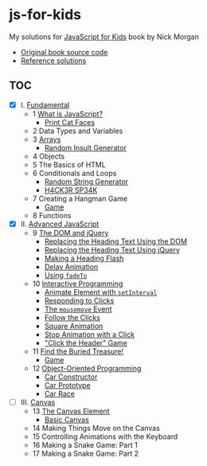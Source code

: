 # js-for-kids

My solutions for [JavaScript for Kids][1] book by Nick Morgan

- [Original book source code](book_code)
- [Reference solutions](reference_solutions)

## TOC

- [x] I. [Fundamental](my_solutions/fundamental)
    - 1 [What is JavaScript?](my_solutions/fundamental/what_is_js)
        - [Print Cat Faces](my_solutions/fundamental/what_is_js/print_cat_face.js)
    - 2 Data Types and Variables
    - 3 [Arrays](my_solutions/fundamental/arrays)
        - [Random Insult Generator](my_solutions/fundamental/arrays/random_insult_generator.js)
    - 4 Objects
    - 5 The Basics of HTML
    - 6 Conditionals and Loops
        - [Random String Generator](my_solutions/fundamental/conditionals_and_loops/random_string_generator.js)
        - [H4CK3R SP34K](my_solutions/fundamental/conditionals_and_loops/h4ck3r_sp34k.js)
    - 7 Creating a Hangman Game
        - [Game](my_solutions/fundamental/creating_a_hangman_game/game.js)
    - 8 Functions
- [x] II. [Advanced JavaScript](my_solutions/advanced_javascript)
    - 9 [The DOM and jQuery](my_solutions/advanced_javascript/the_dom_and_jquery)
        - [Replacing the Heading Text Using the DOM](my_solutions/advanced_javascript/the_dom_and_jquery/replace_heading.html)
        - [Replacing the Heading Text Using jQuery](my_solutions/advanced_javascript/the_dom_and_jquery/replace_with_jquery.html)
        - [Making a Heading Flash](my_solutions/advanced_javascript/the_dom_and_jquery/flashing_heading.html)
        - [Delay Animation](my_solutions/advanced_javascript/the_dom_and_jquery/delay_animation.html)
        - [Using `fadeTo`](my_solutions/advanced_javascript/the_dom_and_jquery/fade_to.html)
    - 10 [Interactive Programming](my_solutions/advanced_javascript/interactive_programming)
        - [Animate Element with `setInterval`](my_solutions/advanced_javascript/interactive_programming/animate_element.html)
        - [Responding to Clicks](my_solutions/advanced_javascript/interactive_programming/responding_to_clicks.html)
        - [The `mousemove` Event](my_solutions/advanced_javascript/interactive_programming/mouse_move_event.html)
        - [Follow the Clicks](my_solutions/advanced_javascript/interactive_programming/follow_clicks.html)
        - [Square Animation](my_solutions/advanced_javascript/interactive_programming/square_animation.html)
        - [Stop Animation with a Click](my_solutions/advanced_javascript/interactive_programming/stop_animation.html)
        - ["Click the Header" Game](my_solutions/advanced_javascript/interactive_programming/click_game.html)
    - 11 [Find the Buried Treasure!](my_solutions/advanced_javascript/find_the_buried_treasure)
        - [Game](my_solutions/advanced_javascript/find_the_buried_treasure/game.html)
    - 12 [Object-Oriented Programming](my_solutions/advanced_javascript/object_oriented_programming)
        - [Car Constructor](my_solutions/advanced_javascript/object_oriented_programming/car.html)
        - [Car Prototype](my_solutions/advanced_javascript/object_oriented_programming/car_prototype.html)
        - [Car Race](my_solutions/advanced_javascript/object_oriented_programming/car_race.html)
- [ ] III. [Canvas](my_solutions/canvas)
    - 13 [The Canvas Element](my_solutions/canvas/the_canvas_element)
        - [Basic Canvas](my_solutions/canvas/the_canvas_element/basic_canvas.html)
    - 14 Making Things Move on the Canvas
    - 15 Controlling Animations with the Keyboard
    - 16 Making a Snake Game: Part 1
    - 17 Making a Snake Game: Part 2

[1]: https://nostarch.com/javascriptforkids
